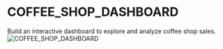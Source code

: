 # COFFEE_SHOP_DASHBOARD
Build an interactive dashboard to explore and analyze coffee shop sales.
![COFFEE_SHOP_DASHBOARD](https://github.com/Kartikeyea/COFFEE_SHOP_DASHBOARD/assets/109058853/979798ac-e70e-48e1-aa9a-352ea53af862)

